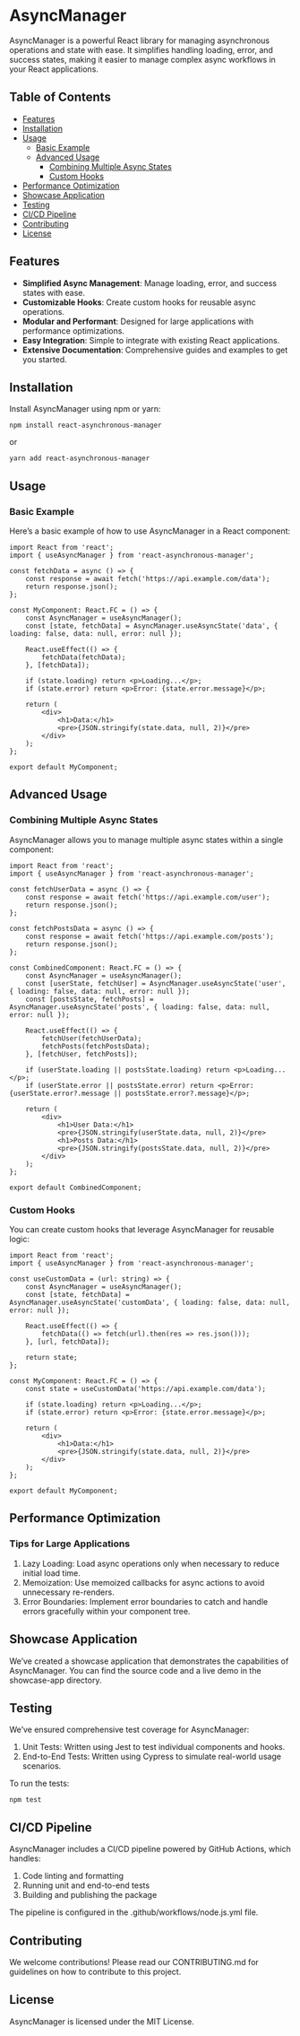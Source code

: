 # AsyncManager

AsyncManager is a powerful React library for managing asynchronous operations and state with ease. It simplifies handling loading, error, and success states, making it easier to manage complex async workflows in your React applications.

## Table of Contents

- [Features](#features)
- [Installation](#installation)
- [Usage](#usage)
  - [Basic Example](#basic-example)
  - [Advanced Usage](#advanced-usage)
    - [Combining Multiple Async States](#combining-multiple-async-states)
    - [Custom Hooks](#custom-hooks)
- [Performance Optimization](#performance-optimization)
- [Showcase Application](#showcase-application)
- [Testing](#testing)
- [CI/CD Pipeline](#cicd-pipeline)
- [Contributing](#contributing)
- [License](#license)

## Features

- **Simplified Async Management**: Manage loading, error, and success states with ease.
- **Customizable Hooks**: Create custom hooks for reusable async operations.
- **Modular and Performant**: Designed for large applications with performance optimizations.
- **Easy Integration**: Simple to integrate with existing React applications.
- **Extensive Documentation**: Comprehensive guides and examples to get you started.

## Installation

Install AsyncManager using npm or yarn:

```
npm install react-asynchronous-manager
```
or
```
yarn add react-asynchronous-manager
```

## Usage
### Basic Example
Here’s a basic example of how to use AsyncManager in a React component:

```
import React from 'react';
import { useAsyncManager } from 'react-asynchronous-manager';

const fetchData = async () => {
    const response = await fetch('https://api.example.com/data');
    return response.json();
};

const MyComponent: React.FC = () => {
    const AsyncManager = useAsyncManager();
    const [state, fetchData] = AsyncManager.useAsyncState('data', { loading: false, data: null, error: null });

    React.useEffect(() => {
        fetchData(fetchData);
    }, [fetchData]);

    if (state.loading) return <p>Loading...</p>;
    if (state.error) return <p>Error: {state.error.message}</p>;

    return (
        <div>
            <h1>Data:</h1>
            <pre>{JSON.stringify(state.data, null, 2)}</pre>
        </div>
    );
};

export default MyComponent;
```

## Advanced Usage
### Combining Multiple Async States
AsyncManager allows you to manage multiple async states within a single component:

```
import React from 'react';
import { useAsyncManager } from 'react-asynchronous-manager';

const fetchUserData = async () => {
    const response = await fetch('https://api.example.com/user');
    return response.json();
};

const fetchPostsData = async () => {
    const response = await fetch('https://api.example.com/posts');
    return response.json();
};

const CombinedComponent: React.FC = () => {
    const AsyncManager = useAsyncManager();
    const [userState, fetchUser] = AsyncManager.useAsyncState('user', { loading: false, data: null, error: null });
    const [postsState, fetchPosts] = AsyncManager.useAsyncState('posts', { loading: false, data: null, error: null });

    React.useEffect(() => {
        fetchUser(fetchUserData);
        fetchPosts(fetchPostsData);
    }, [fetchUser, fetchPosts]);

    if (userState.loading || postsState.loading) return <p>Loading...</p>;
    if (userState.error || postsState.error) return <p>Error: {userState.error?.message || postsState.error?.message}</p>;

    return (
        <div>
            <h1>User Data:</h1>
            <pre>{JSON.stringify(userState.data, null, 2)}</pre>
            <h1>Posts Data:</h1>
            <pre>{JSON.stringify(postsState.data, null, 2)}</pre>
        </div>
    );
};

export default CombinedComponent;
```

### Custom Hooks
You can create custom hooks that leverage AsyncManager for reusable logic:

```
import React from 'react';
import { useAsyncManager } from 'react-asynchronous-manager';

const useCustomData = (url: string) => {
    const AsyncManager = useAsyncManager();
    const [state, fetchData] = AsyncManager.useAsyncState('customData', { loading: false, data: null, error: null });

    React.useEffect(() => {
        fetchData(() => fetch(url).then(res => res.json()));
    }, [url, fetchData]);

    return state;
};

const MyComponent: React.FC = () => {
    const state = useCustomData('https://api.example.com/data');

    if (state.loading) return <p>Loading...</p>;
    if (state.error) return <p>Error: {state.error.message}</p>;

    return (
        <div>
            <h1>Data:</h1>
            <pre>{JSON.stringify(state.data, null, 2)}</pre>
        </div>
    );
};

export default MyComponent;
```

## Performance Optimization
### Tips for Large Applications
1. Lazy Loading: Load async operations only when necessary to reduce initial load time.
2. Memoization: Use memoized callbacks for async actions to avoid unnecessary re-renders.
3. Error Boundaries: Implement error boundaries to catch and handle errors gracefully within your component tree.

## Showcase Application
We’ve created a showcase application that demonstrates the capabilities of AsyncManager. You can find the source code and a live demo in the showcase-app directory.

## Testing
We’ve ensured comprehensive test coverage for AsyncManager:
1. Unit Tests: Written using Jest to test individual components and hooks.
2. End-to-End Tests: Written using Cypress to simulate real-world usage scenarios.

To run the tests:
```
npm test
```

## CI/CD Pipeline
AsyncManager includes a CI/CD pipeline powered by GitHub Actions, which handles:

1. Code linting and formatting
2. Running unit and end-to-end tests
3. Building and publishing the package

The pipeline is configured in the .github/workflows/node.js.yml file.

## Contributing
We welcome contributions! Please read our CONTRIBUTING.md for guidelines on how to contribute to this project.

## License
AsyncManager is licensed under the MIT License.
